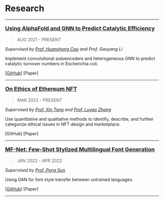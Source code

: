 # Research

---

<!-- ![AlphaFold](./img/research/R-AlphaFold.jpg){: style="height:200px"} -->

[<p style="font-size:18px">**Using AlphaFold and GNN to Predict Catalytic Efficiency**</p>](Research/AlphaFold.md)

<!-- ### **[Using AlphaFold and GNN to Predict Catalytic Efficiency](Research/AlphaFold.md)** -->

<!-- **<p style="color:#909090">AUG 2021 - PRESENT</p>** -->

> AUG 2021 - PRESENT

*Supervised by [Prof. Huansheng Cao](https://scholars.duke.edu/person/Huansheng.Cao) and Prof. Gaoyang Li*

Implement convolutional autoencoders and heterogeneous GNN to predict catalytic turnover numbers in Escherichia coli.

[[GitHub](https://github.com/iambrucez/AlphaFold-Research)] [Paper]

---

<!-- ![HCIBlockchain](./img/research/R-HCI-Blockchain.jpg){: style="height:200px"} -->

[<p style="font-size:18px">**On Ethics of Ethereum NFT**</p>](Research/HCIBlockchain.md)


<!-- ### **[On Ethics of Ethereum NFT](Research/HCIBlockchain.md)** -->

> MAR 2022 - PRESENT

<!-- **<p style="color:#909090">MAR 2022 - PRESENT</p>** -->

<!-- **Mar 2022 - Present** -->

*Supervised by [Prof. Xin Tong](https://xintong.ca/) and [Prof. Luyao Zhang](https://scholars.duke.edu/person/luyao.zhang)*

Use quantitative and qualitative methods to identify, describe, and further categorize ethical issues in NFT design and marketplace.

[GitHub] [Paper]

---

<!-- ![MFNet](./img/research/R-MF-Net.jpg){: style="height:200px"} -->

[<p style="font-size:18px">**MF-Net: Few-Shot Stylized Multilingual Font Generation**</p>](Research/MFNet.md)


<!-- ### **[MF-Net: Few-Shot Stylized Multilingual Font Generation](Research/MFNet.md)** -->

<!-- **<p style="color:#909090">JAN 2022 - APR 2022</p>** -->

> JAN 2022 - APR 2022

<!-- **Jan 2022 - Apr 2022** -->

*Supervised by [Prof. Peng Sun](https://scholars.duke.edu/person/Peng.Sun1)*

Using GAN for font style transfer between untrained languages.

[[GitHub](https://github.com/junkaiman/FTransGAN_Experiments)] [Paper]

---
